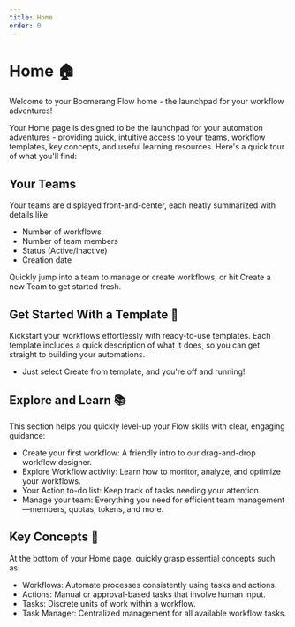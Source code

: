 ```yaml
---
title: Home
order: 0
---
```


# Home 🏠

Welcome to your Boomerang Flow home - the launchpad for your workflow adventures!

Your Home page is designed to be the launchpad for your automation adventures - providing quick, intuitive access to your teams, workflow templates, key concepts, and useful learning resources. Here's a quick tour of what you'll find:

## Your Teams

Your teams are displayed front-and-center, each neatly summarized with details like:

- Number of workflows
- Number of team members
- Status (Active/Inactive)
- Creation date

Quickly jump into a team to manage or create workflows, or hit Create a new Team to get started fresh.

## Get Started With a Template 🎨

Kickstart your workflows effortlessly with ready-to-use templates. Each template includes a quick description of what it does, so you can get straight to building your automations.

- Just select Create from template, and you're off and running!

## Explore and Learn 📚

This section helps you quickly level-up your Flow skills with clear, engaging guidance:

- Create your first workflow: A friendly intro to our drag-and-drop workflow designer.
- Explore Workflow activity: Learn how to monitor, analyze, and optimize your workflows.
- Your Action to-do list: Keep track of tasks needing your attention.
- Manage your team: Everything you need for efficient team management—members, quotas, tokens, and more.

## Key Concepts 🔑

At the bottom of your Home page, quickly grasp essential concepts such as:

- Workflows: Automate processes consistently using tasks and actions.
- Actions: Manual or approval-based tasks that involve human input.
- Tasks: Discrete units of work within a workflow.
- Task Manager: Centralized management for all available workflow tasks.
